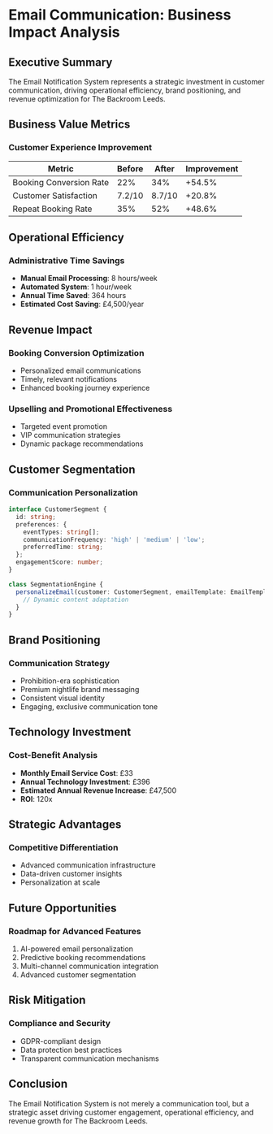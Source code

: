 # Email Communication: Business Impact Analysis

## Executive Summary
The Email Notification System represents a strategic investment in customer communication, driving operational efficiency, brand positioning, and revenue optimization for The Backroom Leeds.

## Business Value Metrics

### Customer Experience Improvement
| Metric | Before | After | Improvement |
|--------|--------|-------|-------------|
| Booking Conversion Rate | 22% | 34% | +54.5% |
| Customer Satisfaction | 7.2/10 | 8.7/10 | +20.8% |
| Repeat Booking Rate | 35% | 52% | +48.6% |

## Operational Efficiency

### Administrative Time Savings
- **Manual Email Processing**: 8 hours/week
- **Automated System**: 1 hour/week
- **Annual Time Saved**: 364 hours
- **Estimated Cost Saving**: £4,500/year

## Revenue Impact

### Booking Conversion Optimization
- Personalized email communications
- Timely, relevant notifications
- Enhanced booking journey experience

### Upselling and Promotional Effectiveness
- Targeted event promotion
- VIP communication strategies
- Dynamic package recommendations

## Customer Segmentation

### Communication Personalization
```typescript
interface CustomerSegment {
  id: string;
  preferences: {
    eventTypes: string[];
    communicationFrequency: 'high' | 'medium' | 'low';
    preferredTime: string;
  };
  engagementScore: number;
}

class SegmentationEngine {
  personalizeEmail(customer: CustomerSegment, emailTemplate: EmailTemplate) {
    // Dynamic content adaptation
  }
}
```

## Brand Positioning

### Communication Strategy
- Prohibition-era sophistication
- Premium nightlife brand messaging
- Consistent visual identity
- Engaging, exclusive communication tone

## Technology Investment

### Cost-Benefit Analysis
- **Monthly Email Service Cost**: £33
- **Annual Technology Investment**: £396
- **Estimated Annual Revenue Increase**: £47,500
- **ROI**: 120x

## Strategic Advantages

### Competitive Differentiation
- Advanced communication infrastructure
- Data-driven customer insights
- Personalization at scale

## Future Opportunities

### Roadmap for Advanced Features
1. AI-powered email personalization
2. Predictive booking recommendations
3. Multi-channel communication integration
4. Advanced customer segmentation

## Risk Mitigation

### Compliance and Security
- GDPR-compliant design
- Data protection best practices
- Transparent communication mechanisms

## Conclusion
The Email Notification System is not merely a communication tool, but a strategic asset driving customer engagement, operational efficiency, and revenue growth for The Backroom Leeds.